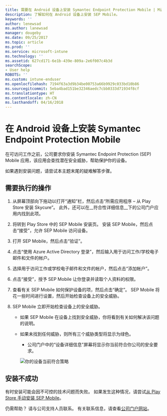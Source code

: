 ```yaml
---
title: 需要在 Android 设备上安装 Symantec Endpoint Protection Mobile | Microsoft Docs
description: 了解如何在 Android 设备上安装 SEP Mobile。
keywords: ''
author: lenewsad
ms.author: lanewsad
manager: dougeby
ms.date: 09/25/2017
ms.topic: article
ms.prod: ''
ms.service: microsoft-intune
ms.technology: ''
ms.assetid: 627cd171-6e1b-439e-809a-2e6f007c4b3d
searchScope:
- User help
ROBOTS: ''
ms.custom: intune-enduser
ms.openlocfilehash: 7194f63a3d9b34be00753a66b9929c033bd10b86
ms.sourcegitcommit: 5eba4bad151be32346aedc7cbb0333d71934f8cf
ms.translationtype: HT
ms.contentlocale: zh-CN
ms.lasthandoff: 04/16/2018
---
```

# <a name="install-symantec-endpoint-protection-mobile-on-your-android-device"></a>在 Android 设备上安装 Symantec Endpoint Protection Mobile

在可访问工作之前，公司要求你安装 Symantec Endpoint Protection (SEP) Mobile 应用，该应用会查找潜在安全威胁，帮助保护你的设备。

如果遇到安装问题，请尝试本主题末尾的疑难解答步骤。

## <a name="what-you-need-to-do"></a>需要执行的操作

1. 从屏幕顶部向下拖动以打开“通知”栏，然后点击“所需应用程序 – 从 Play Store 安装 Skycure”。 此外，还可以在__符合性详细信息__下的公司门户应用内找到此项。

2. 将转到 Play Store 中的 SEP Mobile 安装页。 安装 SEP Mobile，然后点击“接受”，允许 SEP Mobile 访问设备。

3. 打开 SEP Mobile，然后点击“验证”。

4. 点击“使用 Azure Active Directory 登录”，然后输入用于访问工作/学校电子邮件和文件的帐户。

5. 选择用于访问工作或学校电子邮件和文件的帐户，然后点击“添加帐户”。

6. 点击“接受”，授予 SEP Mobile 让你登录并读取个人资料的权限。

7. 查看有关 SEP Mobile 如何保护设备的项，然后点击“确定”。 SEP Mobile 将花一些时间进行设置，然后开始检查设备上的安全威胁。

8. SEP Mobile 立即开始检查设备上的安全威胁。

   * 如果 SEP Mobile 在设备上找到安全威胁，你将看到有关如何解决该问题的说明。

   * 如果未找到任何威胁，则所有三个威胁类型将显示为绿色。

     * 公司门户中的“设备详细信息”屏幕将显示你当前符合你公司的安全要求。

     ![你的设备当前符合策略](./media/mtd-device-now-compliant-android.png)

## <a name="if-the-installation-doesnt-work"></a>安装不成功

有时安装可能会因不可控的技术问题而失败。 如果发生这种情况，请尝试[从 Play Store 手动安装 SEP Mobile](https://play.google.com/store/apps/details?id=com.skycure.skycure)。

仍需帮助？ 请与公司支持人员联系。 有关联系信息，请查看[公司门户网站](https://portal.manage.microsoft.com#HelpDeskDialog)。
